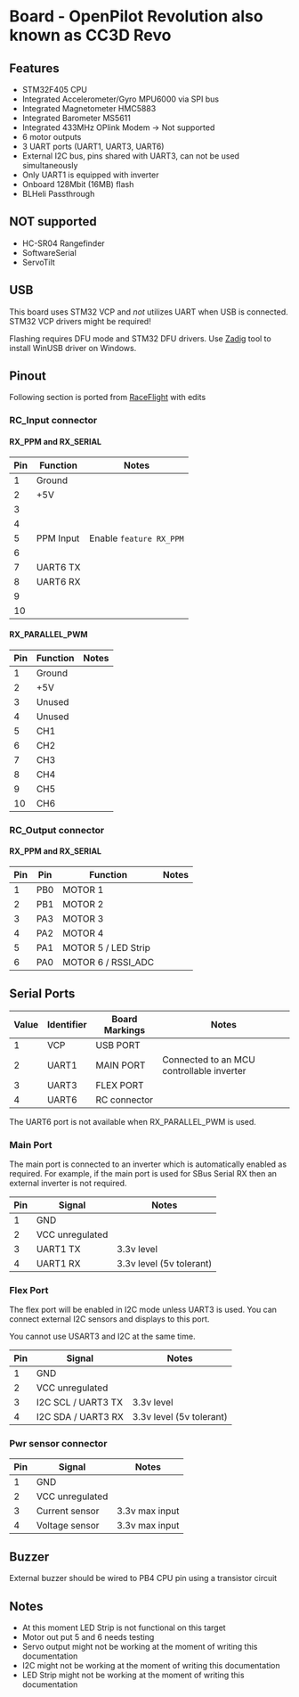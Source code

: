 # Board - OpenPilot Revolution also known as CC3D Revo

## Features

* STM32F405 CPU
* Integrated Accelerometer/Gyro MPU6000 via SPI bus
* Integrated Magnetometer HMC5883
* Integrated Barometer MS5611
* Integrated 433MHz OPlink Modem -> Not supported
* 6 motor outputs
* 3 UART ports (UART1, UART3, UART6)
* External I2C bus, pins shared with UART3, can not be used simultaneously
* Only UART1 is equipped with inverter
* Onboard 128Mbit (16MB) flash
* BLHeli Passthrough

## **NOT** supported

* HC-SR04 Rangefinder
* SoftwareSerial
* ServoTilt

## USB

This board uses STM32 VCP and _not_ utilizes UART when USB is connected. STM32 VCP drivers might be required!

Flashing requires DFU mode and STM32 DFU drivers. Use [Zadig](http://zadig.akeo.ie) tool to install WinUSB driver on Windows.

## Pinout

Following section is ported from [RaceFlight](https://github.com/rs2k/raceflight/blob/master/docs/Board%20-%20Revo.md) with edits

### RC_Input connector

#### RX_PPM and RX_SERIAL

| Pin | Function  | Notes                            |
| --- | --------- | -------------------------------- |
| 1   | Ground    |                                  |
| 2   | +5V       |                                  |
| 3   |           |                                  |
| 4   |           |                                  |
| 5   | PPM Input | Enable `feature RX_PPM`          |
| 6   |           |                                  |
| 7   | UART6 TX  | |
| 8   | UART6 RX  | |
| 9   |           |                                  |
| 10  |           |                                  |

#### RX_PARALLEL_PWM

| Pin | Function | Notes |
| --- | ---------| ------|
| 1   | Ground   |       |
| 2   | +5V      |       |
| 3   | Unused   |       |
| 4   | Unused   |       |
| 5   | CH1      |       |
| 6   | CH2      |       |
| 7   | CH3      |       |
| 8   | CH4      |       |
| 9   | CH5      |       |
| 10  | CH6      |       |

### RC_Output connector

#### RX_PPM and RX_SERIAL

| Pin | Pin     | Function              | Notes |
| --- | ----    |----------             | ------|
| 1   | PB0     | MOTOR 1               |       |
| 2   | PB1     | MOTOR 2               |       |
| 3   | PA3     | MOTOR 3               |       |
| 4   | PA2     | MOTOR 4               |       |
| 5   | PA1     | MOTOR 5 / LED Strip   |       |
| 6   | PA0     | MOTOR 6 / RSSI_ADC    |       |

## Serial Ports

| Value | Identifier   | Board Markings | Notes                                     |
| ----- | ------------ | -------------- | ------------------------------------------|
| 1     | VCP          | USB PORT       |                                           |
| 2     | UART1        | MAIN PORT      | Connected to an MCU controllable inverter |
| 3     | UART3        | FLEX PORT      |                                           |
| 4     | UART6        | RC connector   |                                           |

The UART6 port is not available when RX_PARALLEL_PWM is used.

### Main Port

The main port is connected to an inverter which is automatically enabled as required.  For example, if the main port is used for SBus Serial RX then an external inverter is not required.

| Pin | Signal             | Notes                   |
| --- | ------------------ | ----------------------- |
| 1   | GND                |                         |
| 2   | VCC unregulated    |                         |
| 3   | UART1 TX           | 3.3v level              |
| 4   | UART1 RX           | 3.3v level (5v tolerant)|

### Flex Port

The flex port will be enabled in I2C mode unless UART3 is used.  You can connect external I2C sensors and displays to this port.

You cannot use USART3 and I2C at the same time.

| Pin | Signal             | Notes                    |
| --- | ------------------ | -----------------------  |
| 1   | GND                |                          |
| 2   | VCC unregulated    |                          |
| 3   | I2C SCL / UART3 TX | 3.3v level               |
| 4   | I2C SDA / UART3 RX | 3.3v level (5v tolerant) |

### Pwr sensor connector

| Pin | Signal             | Notes                    |
| --- | ------------------ | -----------------------  |
| 1   | GND                |                          |
| 2   | VCC unregulated    |                          |
| 3   | Current sensor     | 3.3v max input           |
| 4   | Voltage sensor     | 3.3v max input |

## Buzzer

External buzzer should be wired to PB4 CPU pin using a transistor circuit

## Notes

* At this moment LED Strip is not functional on this target
* Motor out put 5 and 6 needs testing
* Servo output might not be working at the moment of writing this documentation
* I2C might not be working at the moment of writing this documentation
* LED Strip might not be working at the moment of writing this documentation
